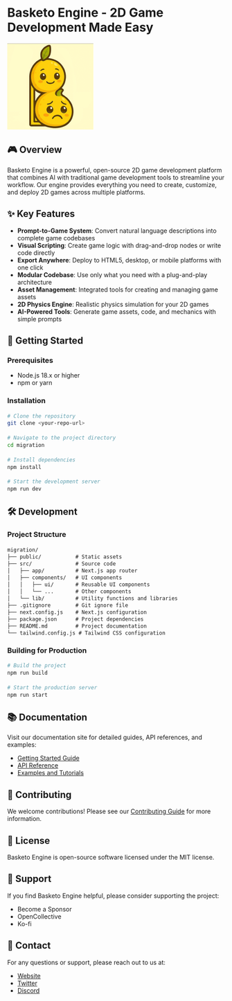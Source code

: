 # Basketo Engine - 2D Game Development Made Easy

![Basketo Engine](public/images/BasketoLogo.png)

## 🎮 Overview

Basketo Engine is a powerful, open-source 2D game development platform that combines AI with traditional game development tools to streamline your workflow. Our engine provides everything you need to create, customize, and deploy 2D games across multiple platforms.

## ✨ Key Features

- **Prompt-to-Game System**: Convert natural language descriptions into complete game codebases
- **Visual Scripting**: Create game logic with drag-and-drop nodes or write code directly
- **Export Anywhere**: Deploy to HTML5, desktop, or mobile platforms with one click
- **Modular Codebase**: Use only what you need with a plug-and-play architecture
- **Asset Management**: Integrated tools for creating and managing game assets
- **2D Physics Engine**: Realistic physics simulation for your 2D games
- **AI-Powered Tools**: Generate game assets, code, and mechanics with simple prompts

## 🚀 Getting Started

### Prerequisites

- Node.js 18.x or higher
- npm or yarn

### Installation

```bash
# Clone the repository
git clone <your-repo-url>

# Navigate to the project directory
cd migration

# Install dependencies
npm install

# Start the development server
npm run dev
```

## 🛠️ Development

### Project Structure

```
migration/
├── public/           # Static assets
├── src/              # Source code
│   ├── app/          # Next.js app router
│   ├── components/   # UI components
│   │   ├── ui/       # Reusable UI components
│   │   └── ...       # Other components
│   └── lib/          # Utility functions and libraries
├── .gitignore        # Git ignore file
├── next.config.js    # Next.js configuration
├── package.json      # Project dependencies
├── README.md         # Project documentation
└── tailwind.config.js # Tailwind CSS configuration
```

### Building for Production

```bash
# Build the project
npm run build

# Start the production server
npm run start
```

## 📚 Documentation

Visit our documentation site for detailed guides, API references, and examples:

- [Getting Started Guide](#)
- [API Reference](#)
- [Examples and Tutorials](#)

## 🤝 Contributing

We welcome contributions! Please see our [Contributing Guide](#) for more information.

## 📄 License

Basketo Engine is open-source software licensed under the MIT license.

## 🙏 Support

If you find Basketo Engine helpful, please consider supporting the project:

- Become a Sponsor
- OpenCollective
- Ko-fi

## 📧 Contact

For any questions or support, please reach out to us at:

- [Website](#)
- [Twitter](#)
- [Discord](#)
